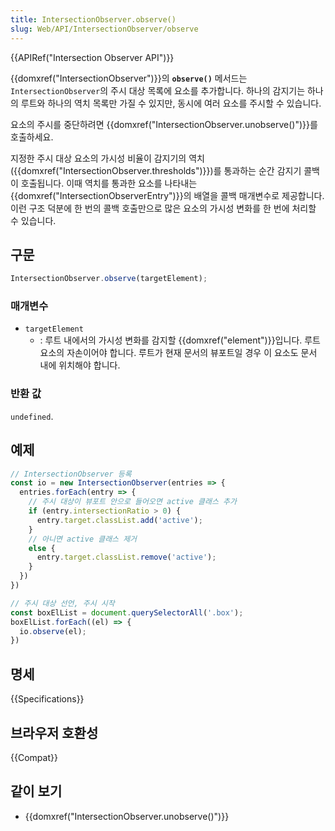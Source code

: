```yaml
---
title: IntersectionObserver.observe()
slug: Web/API/IntersectionObserver/observe
---
```


{{APIRef("Intersection Observer API")}}

{{domxref("IntersectionObserver")}}의 **`observe()`** 메서드는 `IntersectionObserver`의 주시 대상 목록에 요소를 추가합니다. 하나의 감지기는 하나의 루트와 하나의 역치 목록만 가질 수 있지만, 동시에 여러 요소를 주시할 수 있습니다.

요소의 주시를 중단하려면 {{domxref("IntersectionObserver.unobserve()")}}를 호출하세요.

지정한 주시 대상 요소의 가시성 비율이 감지기의 역치({{domxref("IntersectionObserver.thresholds")}})를 통과하는 순간 감지기 콜백이 호출됩니다. 이때 역치를 통과한 요소를 나타내는 {{domxref("IntersectionObserverEntry")}}의 배열을 콜백 매개변수로 제공합니다. 이런 구조 덕분에 한 번의 콜백 호출만으로 많은 요소의 가시성 변화를 한 번에 처리할 수 있습니다.

## 구문

```js
IntersectionObserver.observe(targetElement);
```

### 매개변수

- `targetElement`
  - : 루트 내에서의 가시성 변화를 감지할 {{domxref("element")}}입니다. 루트 요소의 자손이어야 합니다. 루트가 현재 문서의 뷰포트일 경우 이 요소도 문서 내에 위치해야 합니다.

### 반환 값

`undefined`.

## 예제

```js
// IntersectionObserver 등록
const io = new IntersectionObserver(entries => {
  entries.forEach(entry => {
    // 주시 대상이 뷰포트 안으로 들어오면 active 클래스 추가
    if (entry.intersectionRatio > 0) {
      entry.target.classList.add('active');
    }
    // 아니면 active 클래스 제거
    else {
      entry.target.classList.remove('active');
    }
  })
})

// 주시 대상 선언, 주시 시작
const boxElList = document.querySelectorAll('.box');
boxElList.forEach((el) => {
  io.observe(el);
})
```

## 명세

{{Specifications}}

## 브라우저 호환성

{{Compat}}

## 같이 보기

- {{domxref("IntersectionObserver.unobserve()")}}
